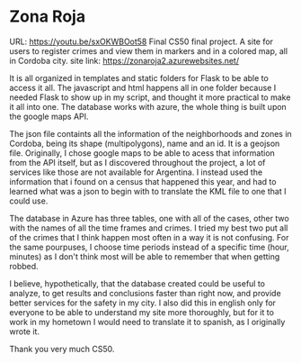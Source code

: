 # Zona Roja
URL: https://youtu.be/sxOKWBOot58 Final CS50 final project. A site for users to register crimes and view them in markers and in a colored map, all in Cordoba city. site link: https://zonaroja2.azurewebsites.net/

It is all organized in templates and static folders for Flask to be able to access it all. The javascript and html happens all in one folder because I needed Flask to show up in my script, and thought it more practical to make it all into one. The database works with azure, the whole thing is built upon the google maps API.

The json file containts all the information of the neighborhoods and zones in Cordoba, being its shape (multipolygons), name and an id. It is a geojson file. Originally, I chose google maps to be able to acess that information from the API itself, but as I discovered throughout the project, a lot of services like those are not available for Argentina. I instead used the information that i found on a census that happened this year, and had to learned what was a json to begin with to translate the KML file to one that I could use.

The database in Azure has three tables, one with all of the cases, other two with the names of all the time frames and crimes. I tried my best two put all of the crimes that I think happen most often in a way it is not confusing. For the same pourpuses, I choose time periods instead of a specific time (hour, minutes) as I don't think most will be able to remember that when getting robbed.

I believe, hypothetically, that the database created could be useful to analyze, to get results and conclusions faster than right now, and provide better services for the safety in my city. I also did this in english only for everyone to be able to understand my site more thoroughly, but for it to work in my hometown I would need to translate it to spanish, as I originally wrote it.

Thank you very much CS50.
